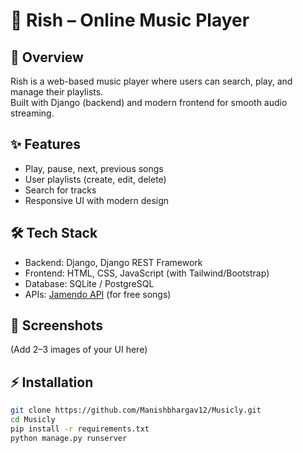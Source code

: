 # 🎵 Rish – Online Music Player  

## 🚀 Overview  
Rish is a web-based music player where users can search, play, and manage their playlists.  
Built with Django (backend) and modern frontend for smooth audio streaming.  

## ✨ Features  
- Play, pause, next, previous songs  
- User playlists (create, edit, delete)  
- Search for tracks  
- Responsive UI with modern design  

## 🛠️ Tech Stack  
- Backend: Django, Django REST Framework  
- Frontend: HTML, CSS, JavaScript (with Tailwind/Bootstrap)  
- Database: SQLite / PostgreSQL  
- APIs: [Jamendo API](https://developer.jamendo.com/v3.0) (for free songs)  

## 📸 Screenshots  
(Add 2–3 images of your UI here)  

## ⚡ Installation  
```bash
git clone https://github.com/Manishbhargav12/Musicly.git
cd Musicly
pip install -r requirements.txt
python manage.py runserver
